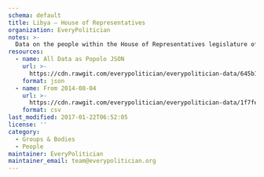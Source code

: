 ```yaml
---
schema: default
title: Libya — House of Representatives
organization: EveryPolitician
notes: >-
  Data on the people within the House of Representatives legislature of Libya.
resources:
  - name: All Data as Popolo JSON
    url: >-
      https://cdn.rawgit.com/everypolitician/everypolitician-data/645b18963d8c57969abfebfe931049d2d070a85a/data/Libya/House_of_Representatives/ep-popolo-v1.0.json
    format: json
  - name: From 2014-08-04
    url: >-
      https://cdn.rawgit.com/everypolitician/everypolitician-data/1f7fea73833a37b274628757e942e134a20a1341/data/Libya/House_of_Representatives/term-1.csv
    format: csv
last_modified: 2017-01-22T06:52:05
license: ''
category:
  - Groups & Bodies
  - People
maintainer: EveryPolitician
maintainer_email: team@everypolitician.org
---
```


